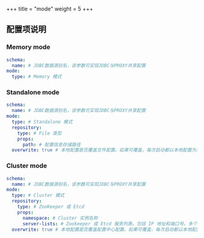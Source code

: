 +++
title = "mode"
weight = 5
+++

## 配置项说明

### Memory mode
```yaml
schema:
  name: # JDBC数据源别名，该参数可实现JDBC与PROXY共享配置
mode:
  type: # Memory 模式
```

### Standalone mode
```yaml
schema:
  name: # JDBC数据源别名，该参数可实现JDBC与PROXY共享配置
mode:
  type: # Standalone 模式
  repository:
    type: # File 类型
    props:
      path: # 配置信息存储路径
  overwrite: true # 本地配置是否覆盖文件配置。如果可覆盖，每次启动都以本地配置为准。
```

### Cluster mode

```yaml
schema:
  name: # JDBC数据源别名，该参数可实现JDBC与PROXY共享配置
mode:
  type: # Cluster 模式
  repository:
    type: # ZooKeeper 或 Etcd
    props:
      namespace: # Cluster 实例名称
      server-lists: # Zookeeper 或 Etcd 服务列表。包括 IP 地址和端口号。多个地址用逗号分隔。如: host1:2181,host2:2181
  overwrite: true # 本地配置是否覆盖配置中心配置。如果可覆盖，每次启动都以本地配置为准。
```
